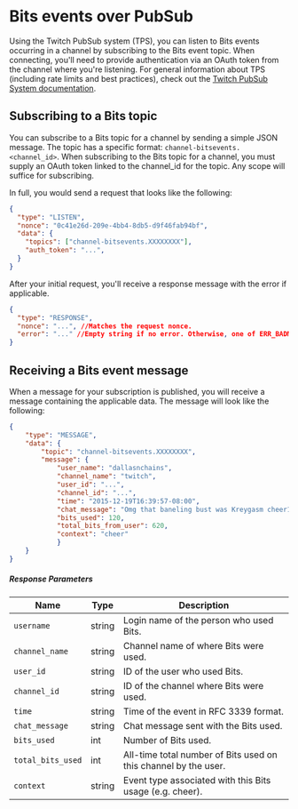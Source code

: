 # Bits events over PubSub
Using the Twitch PubSub system (TPS), you can listen to Bits events occurring in a channel by subscribing to the Bits event topic. When connecting, you'll need to provide authentication via an OAuth token from the channel where you're 
listening. For general information about TPS (including rate limits and best practices), check out the [Twitch PubSub System documentation](https://github.com/justintv/Twitch-API/tree/master/PubSub).

## Subscribing to a Bits topic
You can subscribe to a Bits topic for a channel by sending a simple JSON message. The topic has a specific format: `channel-bitsevents.<channel_id>`. When 
subscribing to the Bits topic for a channel, you must supply an OAuth token linked to the channel_id for the topic. Any scope will suffice for subscribing. 

In full, you would send a request that looks like the following:

```json
{
  "type": "LISTEN",
  "nonce": "0c41e26d-209e-4bb4-8db5-d9f46fab94bf",
  "data": {
    "topics": ["channel-bitsevents.XXXXXXXX"],
    "auth_token": "...",
  }
}
```

After your initial request, you'll receive a response message with the error if applicable.
```json
{
  "type": "RESPONSE",
  "nonce": "...", //Matches the request nonce.
  "error": "..." //Empty string if no error. Otherwise, one of ERR_BADMESSAGE, ERR_BADAUTH, ERR_SERVER, ERR_BADTOPIC.
}
```

## Receiving a Bits event message
When a message for your subscription is published, you will receive a message containing the applicable data. The message will look like the following:

```json
{
    "type": "MESSAGE",
    "data": {
        "topic": "channel-bitsevents.XXXXXXXX",
        "message": {
            "user_name": "dallasnchains",
            "channel_name": "twitch",
            "user_id": "...",
            "channel_id": "...",
            "time": "2015-12-19T16:39:57-08:00",
            "chat_message": "Omg that baneling bust was Kreygasm cheer10 cheer10 cheer100",
            "bits_used": 120,
            "total_bits_from_user": 620,
            "context": "cheer"
            }
    }
}
```

##### Response Parameters

<table>
    <thead>
        <tr>
            <th>Name</th>
            <th width="50px">Type</th>
            <th width="100%">Description</th>
        </tr>
    </thead>
    <tbody>
        <tr>
            <td><code>username</code></td>
            <td>string</td>
            <td>Login name of the person who used Bits.</td>
        </tr>
        <tr>
            <td><code>channel_name</code></td>
            <td>string</td>
            <td>Channel name of where Bits were used.</td>
        </tr>
        <tr>
            <td><code>user_id</code></td>
            <td>string</td>
            <td>ID of the user who used Bits.</td>
        </tr>
        <tr>
            <td><code>channel_id</code></td>
            <td>string</td>
            <td>ID of the channel where Bits were used.</td>
        </tr>
        <tr>
            <td><code>time</code></td>
            <td>string</td>
            <td>Time of the event in RFC 3339 format.</td>
        </tr>
        <tr>
            <td><code>chat_message</code></td>
            <td>string</td>
            <td>Chat message sent with the Bits used.</td>
        </tr>
        <tr>
            <td><code>bits_used</code></td>
            <td>int</td>
            <td>Number of Bits used.</td>
        </tr>
        <tr>
            <td><code>total_bits_used</code></td>
            <td>int</td>
            <td>All-time total number of Bits used on this channel by the user.</td>
        </tr>
        <tr>
            <td><code>context</code></td>
            <td>string</td>
            <td>Event type associated with this Bits usage (e.g. cheer).</td>
        </tr>
    </tbody>
</table>